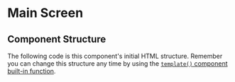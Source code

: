# Main Screen

## Component Structure

The following code is this component's initial HTML structure. Remember you can change this structure any time by using the [`template()` component built-in function](../building-blocks/components/built-in-functions.md#modify-the-html-structure).

```markup

```


